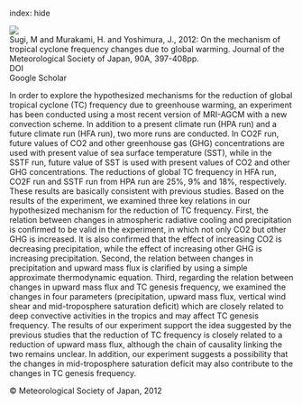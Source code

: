 index: hide

<div class="Citation">
    <div class="Citation-thumb CitationThumb-linked"  data-href="https://doi.org/10.2151/jmsj.2012-a24">
      <img src="https://static.claimspace.cloud/climate-study-static/refs/thumbs/14/Sugi_et_al_2012-thumb.png" />
    </div>

  <div class="Citation-body">
    <div class="Citation-text">Sugi, M and Murakami, H. and Yoshimura, J., 2012: On the mechanism of tropical cyclone frequency changes due to global warming. <span class="Article-journal">Journal of the Meteorological Society of Japan, </span><span class="Article-volume">90A, </span>397-408pp.</div>
    <div class="Citation-links">
      <div class="CitationLink" data-href="https://doi.org/10.2151/jmsj.2012-a24">
        <div class="CitationLink-icon CitationLink-Doi"></div>
        <div class="CitationLink-text">DOI</div>
      </div>
      <div class="CitationLink" data-href="https://scholar.google.com/scholar?q=10.2151/jmsj.2012-a24">
        <div class="CitationLink-icon CitationLink-Scholar"></div>
        <div class="CitationLink-text">Google Scholar</div>
      </div>
    </div>
  </div>
</div>

In order to explore the hypothesized mechanisms for the reduction of global tropical cyclone (TC) frequency due to greenhouse warming, an experiment has been conducted using a most recent version of MRI-AGCM with a new convection scheme. In addition to a present climate run (HPA run) and a future climate run (HFA run), two more runs are conducted. In CO2F run, future values of CO2 and other greenhouse gas (GHG) concentrations are used with present value of sea surface temperature (SST), while in the SSTF run, future value of SST is used with present values of CO2 and other GHG concentrations. The reductions of global TC frequency in HFA run, CO2F run and SSTF run from HPA run are 25%, 9% and 18%, respectively. These results are basically consistent with previous studies. Based on the results of the experiment, we examined three key relations in our hypothesized mechanism for the reduction of TC frequency. First, the relation between changes in atmospheric radiative cooling and precipitation is confirmed to be valid in the experiment, in which not only CO2 but other GHG is increased. It is also confirmed that the effect of increasing CO2 is decreasing precipitation, while the effect of increasing other GHG is increasing precipitation. Second, the relation between changes in precipitation and upward mass flux is clarified by using a simple approximate thermodynamic equation. Third, regarding the relation between changes in upward mass flux and TC genesis frequency, we examined the changes in four parameters (precipitation, upward mass flux, vertical wind shear and mid-troposphere saturation deficit) which are closely related to deep convective activities in the tropics and may affect TC genesis frequency. The results of our experiment support the idea suggested by the previous studies that the reduction of TC frequency is closely related to a reduction of upward mass flux, although the chain of causality linking the two remains unclear. In addition, our experiment suggests a possibility that the changes in mid-troposphere saturation deficit may also contribute to the changes in TC genesis frequency.

<div class="Citation-copy">
&copy; Meteorological Society of Japan, 2012
</div>